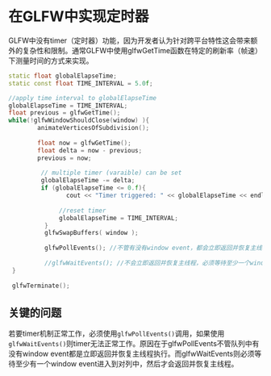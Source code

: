 # 在GLFW中实现定时器
GLFW中没有timer（定时器）功能，因为开发者认为针对跨平台特性这会带来额外的复杂性和限制。通常GLFW中使用glfwGetTime函数在特定的刷新率（帧速）下测量时间的方式来实现。

```cpp
static float globalElapseTime;
static const float TIME_INTERVAL = 5.0f;

//apply time interval to globalElapseTime
globalElapseTime = TIME_INTERVAL;
float previous = glfwGetTime();
while(!glfwWindowShouldClose(window) ){
        animateVerticesOfSubdivision();
                        
        float now = glfwGetTime();
        float delta = now - previous;
        previous = now;
            
         // multiple timer (varaible) can be set
         globalElapseTime -= delta;
         if (globalElapseTime <= 0.f){
         		cout << "Timer triggered: " << globalElapseTime << endl;
              
              //reset timer  
              globalElapseTime = TIME_INTERVAL;
          }
          glfwSwapBuffers( window );
            
          glfwPollEvents(); //不管有没有window event，都会立即返回并恢复主线程的运行，保持glfw程序的正常运行，在这种模式下，timer才能正确执行。
            
          //glfwWaitEvents(); //不会立即返回并恢复主线程，必须等待至少一个window event。
 }
 
 glfwTerminate();

```

## 关键的问题
若要timer机制正常工作，必须使用`glfwPollEvents()`调用，如果使用`glfwWaitEvents()`则timer无法正常工作。原因在于glfwPollEvents不管队列中有没有window event都是立即返回并恢复主线程执行。而glfwWaitEvents则必须等待至少有一个window event进入到对列中，然后才会返回并恢复主线程。

